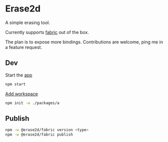 # Erase2d

A simple erasing tool.

Currently supports [fabric](./packages/fabric/README.md) out of the box.

The plan is to expose more bindings.
Contributions are welcome, ping me in a feature request.

## Dev

Start the [app](./packages/app/README.md)

```bash
npm start
```

[Add workspace](https://docs.npmjs.com/cli/v10/using-npm/workspaces)

```bash
npm init -w ./packages/a
```

## Publish

```bash
npm -w @erase2d/fabric version <type>
npm -w @erase2d/fabric publish
```
